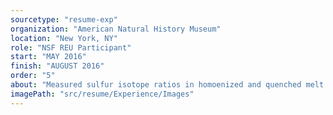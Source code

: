 ```yaml
---
sourcetype: "resume-exp"
organization: "American Natural History Museum"
location: "New York, NY"
role: "NSF REU Participant"
start: "MAY 2016"
finish: "AUGUST 2016"
order: "5"
about: "Measured sulfur isotope ratios in homoenized and quenched melt inclusions from the Pinatubo Dacite using the Secondary Ion Mass Spectrometer at WHOI and Electron Microprobe at AMNH. Advised by Adrian Fiege."
imagePath: "src/resume/Experience/Images"
---
```



